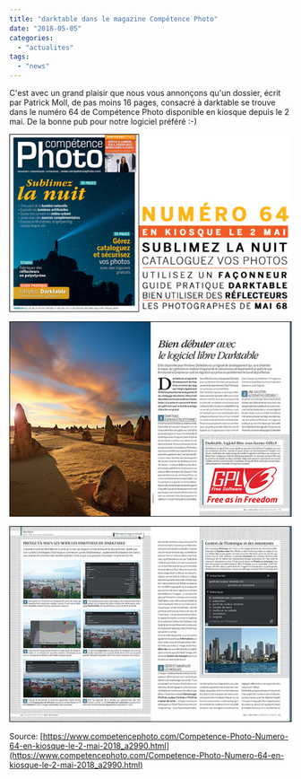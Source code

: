 ```yaml
---
title: "darktable dans le magazine Compétence Photo"
date: "2018-05-05"
categories: 
  - "actualites"
tags: 
  - "news"
---
```


C'est avec un grand plaisir que nous vous annonçons qu'un dossier, écrit par Patrick Moll, de pas moins 16 pages, consacré à darktable se trouve dans le numéro 64 de Compétence Photo disponible en kiosque depuis le 2 mai. De la bonne pub pour notre logiciel préféré :-)

![](images/21921310-24791887.jpg)

![](images/21921310-24792041.jpg)

![](images/21921310-24792055.jpg)

Source: [https://www.competencephoto.com/Competence-Photo-Numero-64-en-kiosque-le-2-mai-2018_a2990.html](https://www.competencephoto.com/Competence-Photo-Numero-64-en-kiosque-le-2-mai-2018_a2990.html)
